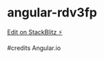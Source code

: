 # angular-rdv3fp

[Edit on StackBlitz ⚡️](https://stackblitz.com/edit/angular-rdv3fp)

#credits Angular.io
